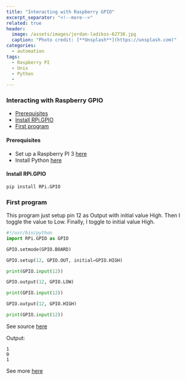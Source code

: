 ```yaml
---
title: "Interacting with Raspberry GPIO"
excerpt_separator: "<!--more-->"
related: true
header:
  image: /assets/images/jordan-ladikos-62738.jpg
  caption: "Photo credit: [**Unsplash**](https://unsplash.com)"
categories:
  - automation
tags:
  - Raspberry PI
  - Unix
  - Python
  - 
---
```

### Interacting with Raspberry GPIO

- [Prerequisites](#prerequisites)
- [Install RPi.GPIO](#install-rpi-gpio)
- [First program](#first-program)

#### Prerequisites

- Set up a Raspberry PI 3 [here](2017-01-14-setup_raspberry.md)
- Install Python [here](2017-03-23-install_python.md)

#### Install RPi.GPIO

```bash
pip install RPi.GPIO
```

### First program

This program just setup pin 12 as Output with initial value High. Then I toggle
the value to Low. Finally, I toggle to initial value High.

```python
#!/usr/bin/python
import RPi.GPIO as GPIO

GPIO.setmode(GPIO.BOARD)

GPIO.setup(12, GPIO.OUT, initial=GPIO.HIGH)

print(GPIO.input(12))

GPIO.output(12, GPIO.LOW)

print(GPIO.input(12))

GPIO.output(12, GPIO.HIGH)

print(GPIO.input(12))
```

See source [here](https://github.com/jluccisano/raspberry-scripts/blob/master/scripts/test-gpio.py)

Output:
```
1
0
1
```

See more [here](http://deusyss.developpez.com/tutoriels/RaspberryPi/PythonEtLeGpio/)